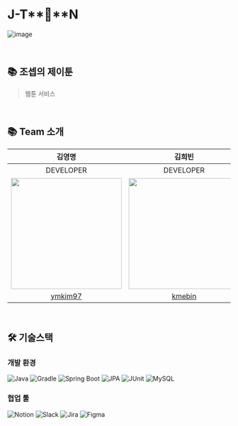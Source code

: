 # J-T**👀**N
![image](https://github.com/prgrms-be-devcourse/BE-04-JTOON/assets/31675711/47e8d454-442b-4538-9b19-e4e4fb382694)

<br/>

## 📚 조셉의 제이툰
> 웹툰 서비스

<br/>

## 📚 Team 소개
|김영명|김희빈|박세연(PO)|신재윤|홍혁준(SM)|조셉|김훈기|
|:---:|:---:|:---:|:---:|:---:|:---:|:---:|
|DEVELOPER|DEVELOPER|DEVELOPER|DEVELOPER|DEVELOPER|멘토|서브멘토|
|<img src="https://avatars.githubusercontent.com/u/83266154?v=4" width="250" />|<img src="https://avatars.githubusercontent.com/u/72112845?v=4" width="250" />|<img src="https://avatars.githubusercontent.com/u/54196094?v=4" width="250" />|<img src="https://avatars.githubusercontent.com/u/87688023?v=4" width="250" />|<img src="https://avatars.githubusercontent.com/u/31675711?v=4" width="250" />|<img src="https://avatars.githubusercontent.com/u/42864786?v=4" width="250" />|<img src="https://avatars.githubusercontent.com/u/66348135?v=4" width="250" />|
|[ymkim97](https://github.com/ymkim97)|[kmebin](https://github.com/kmebin)|[parksey](https://github.com/parksey)|[DevUni](https://github.com/Shin-Jae-Yoon)|[HongDosan](https://github.com/HyuckJuneHong)|[joseph-100](https://github.com/joseph-100)|[HunkiKim](https://github.com/HunkiKim)|

<br/>

## 🛠 기술스택
### 개발 환경
![Java](https://img.shields.io/badge/javaㅤ17-%23ED8B00.svg?style=for-the-badge&logo=openjdk&logoColor=white)
![Gradle](https://img.shields.io/badge/Gradle-02303A.svg?style=for-the-badge&logo=Gradle&logoColor=white)
![Spring Boot](https://img.shields.io/badge/springㅤbootㅤ3.1.2-%236DB33F.svg?style=for-the-badge&logo=spring&logoColor=white)
![JPA](https://img.shields.io/badge/JPA-59666C?style=for-the-badge&logo=Hibernate&logoColor=white)
![JUnit](https://img.shields.io/badge/junitㅤ5-25A162?style=for-the-badge&logo=JUnit5&logoColor=white)
![MySQL](https://img.shields.io/badge/mysqlㅤ8-%2300f.svg?style=for-the-badge&logo=mysql&logoColor=white)

### 협업 툴
![Notion](https://img.shields.io/badge/Notion-%23000000.svg?style=for-the-badge&logo=notion&logoColor=white)
![Slack](https://img.shields.io/badge/Slack-4A154B?style=for-the-badge&logo=slack&logoColor=white)
![Jira](https://img.shields.io/badge/jira-%230A0FFF.svg?style=for-the-badge&logo=jira&logoColor=white)
![Figma](https://img.shields.io/badge/figma-%23F24E1E.svg?style=for-the-badge&logo=figma&logoColor=white)
